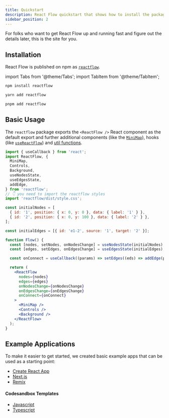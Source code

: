 ```yaml
---
title: Quickstart
description: React Flow quickstart that shows how to install the package, use it and where to find example apps
sidebar_position: 2
---
```


For folks who want to get React Flow up and running fast and figure out the details later, this is the site for you.

## Installation

React Flow is published on npm as [`reactflow`](https://npmjs.com/package/reactflow).

import Tabs from '@theme/Tabs';
import TabItem from '@theme/TabItem';

<Tabs>
  <TabItem value="npm" label="npm" default>

```bash
npm install reactflow
```

  </TabItem>
  <TabItem value="yarn" label="yarn">

```bash
yarn add reactflow
```

  </TabItem>
  <TabItem value="pnpm" label="pnpm">

```bash
pnpm add reactflow
```

  </TabItem>
</Tabs>

## Basic Usage

The `reactflow` package exports the `<ReactFlow />` React component as the default export and further additional components (like the [`MiniMap`](/docs/api/plugin-components/minimap)), hooks (like [`useReactFlow`](/docs/api/hooks/use-react-flow)) and [util functions](/docs/api/graph-util-functions).

```jsx
import { useCallback } from 'react';
import ReactFlow, {
  MiniMap,
  Controls,
  Background,
  useNodesState,
  useEdgesState,
  addEdge,
} from 'reactflow';
// 👇 you need to import the reactflow styles
import 'reactflow/dist/style.css';

const initialNodes = [
  { id: '1', position: { x: 0, y: 0 }, data: { label: '1' } },
  { id: '2', position: { x: 0, y: 100 }, data: { label: '2' } },
];

const initialEdges = [{ id: 'e1-2', source: '1', target: '2' }];

function Flow() {
  const [nodes, setNodes, onNodesChange] = useNodesState(initialNodes);
  const [edges, setEdges, onEdgesChange] = useEdgesState(initialEdges);

  const onConnect = useCallback((params) => setEdges((eds) => addEdge(params, eds)), [setEdges]);

  return (
    <ReactFlow
      nodes={nodes}
      edges={edges}
      onNodesChange={onNodesChange}
      onEdgesChange={onEdgesChange}
      onConnect={onConnect}
    >
      <MiniMap />
      <Controls />
      <Background />
    </ReactFlow>
  );
}
```

## Example Applications

To make it easier to get started, we created basic example apps that can be used as a starting point:

- [Create React App](https://github.com/wbkd/react-flow-example-apps/tree/main/reactflow-create-react-app)
- [Next.js](https://github.com/wbkd/react-flow-example-apps/tree/main/reactflow-nextjs)
- [Remix](https://github.com/wbkd/react-flow-example-apps/tree/main/reactflow-remix)

#### Codesandbox Templates

- [Javascript](https://codesandbox.io/s/react-flow-starter-ou8or)
- [Typescript](https://codesandbox.io/s/react-flow-starter-typescript-j8lkh)
